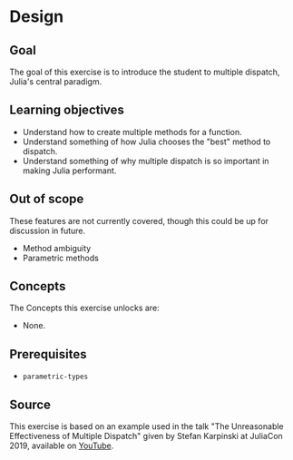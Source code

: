 # Design

## Goal

The goal of this exercise is to introduce the student to multiple dispatch, Julia's central paradigm.

## Learning objectives

- Understand how to create multiple methods for a function.
- Understand something of how Julia chooses the "best" method to dispatch.
- Understand something of why multiple dispatch is so important in making Julia performant.

## Out of scope

These features are not currently covered, though this could be up for discussion in future.

- Method ambiguity
- Parametric methods

## Concepts

The Concepts this exercise unlocks are:

- None.

## Prerequisites

- `parametric-types`

## Source

This exercise is based on an example used in the talk "The Unreasonable Effectiveness of Multiple Dispatch" given by Stefan Karpinski at JuliaCon 2019, available on [YouTube](https://youtu.be/kc9HwsxE1OY?t=422).
